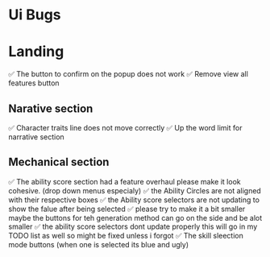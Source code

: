 # Ui Bugs

# Landing
✅ The button to confirm on the popup does not work 
✅ Remove view all features button 

## Narative section
✅ Character traits line does not move correctly
✅ Up the word limit for narrative section 

## Mechanical section 
✅ The ability score section had a feature overhaul please make it look cohesive. (drop down menus especialy)
✅ the Ability Circles are not aligned with their respective boxes
✅ the Ability score selectors are not updating to show the falue after being selected 
✅ please try to make it a bit smaller maybe the buttons for teh generation method can go on the side and be alot smaller
✅ the ability score selectors dont update properly this will go in my TODO list as well so might be fixed unless i forgot
✅ The skill sleection mode buttons (when one is selected its blue and ugly)
